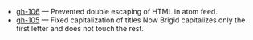 
- [gh-106](https://github.com/Tiendil/brigid/issues/106) — Prevented double escaping of HTML in atom feed.
- [gh-105](https://github.com/Tiendil/brigid/issues/105) — Fixed capitalization of titles Now Brigid capitalizes only the first letter and does not touch the rest.
